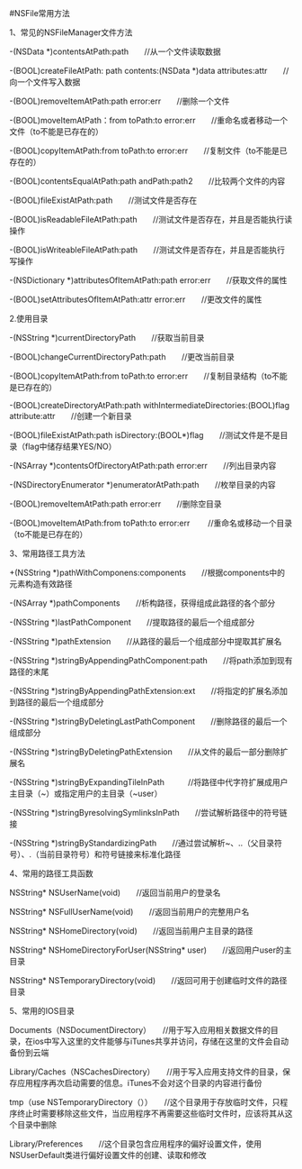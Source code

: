 #NSFile常用方法

1、常见的NSFileManager文件方法

-(NSData *)contentsAtPath:path　　//从一个文件读取数据

-(BOOL)createFileAtPath: path contents:(NSData *)data attributes:attr　　//向一个文件写入数据

-(BOOL)removeItemAtPath:path error:err　　//删除一个文件

-(BOOL)moveItemAtPath：from toPath:to error:err　　//重命名或者移动一个文件（to不能是已存在的）

-(BOOL)copyItemAtPath:from toPath:to error:err　　//复制文件（to不能是已存在的）

-(BOOL)contentsEqualAtPath:path andPath:path2　　//比较两个文件的内容

-(BOOL)fileExistAtPath:path　　//测试文件是否存在

-(BOOL)isReadableFileAtPath:path　　//测试文件是否存在，并且是否能执行读操作　　

-(BOOL)isWriteableFileAtPath:path　　//测试文件是否存在，并且是否能执行写操作　　

-(NSDictionary *)attributesOfItemAtPath:path error:err　　//获取文件的属性　　

-(BOOL)setAttributesOfItemAtPath:attr error:err　　//更改文件的属性

2.使用目录

-(NSString *)currentDirectoryPath　　//获取当前目录

-(BOOL)changeCurrentDirectoryPath:path　　//更改当前目录

-(BOOL)copyItemAtPath:from toPath:to error:err　　//复制目录结构（to不能是已存在的）

-(BOOL)createDirectoryAtPath:path withIntermediateDirectories:(BOOL)flag attribute:attr　　//创建一个新目录

-(BOOL)fileExistAtPath:path isDirectory:(BOOL*)flag　　//测试文件是不是目录（flag中储存结果YES/NO）

-(NSArray *)contentsOfDirectoryAtPath:path error:err　　//列出目录内容

-(NSDirectoryEnumerator *)enumeratorAtPath:path　　//枚举目录的内容

-(BOOL)removeItemAtPath:path error:err　　//删除空目录

-(BOOL)moveItemAtPath:from toPath:to error:err 　　//重命名或移动一个目录（to不能是已存在的）

3、常用路径工具方法

+(NSString *)pathWithComponens:components　　//根据components中的元素构造有效路径

-(NSArray *)pathComponents　　//析构路径，获得组成此路径的各个部分

-(NSString *)lastPathComponent　　//提取路径的最后一个组成部分

-(NSString *)pathExtension　　//从路径的最后一个组成部分中提取其扩展名

-(NSString *)stringByAppendingPathComponent:path　　//将path添加到现有路径的末尾

-(NSString *)stringByAppendingPathExtension:ext　　//将指定的扩展名添加到路径的最后一个组成部分

-(NSString *)stringByDeletingLastPathComponent　　//删除路径的最后一个组成部分

-(NSString *)stringByDeletingPathExtension　　//从文件的最后一部分删除扩展名

-(NSString *)stringByExpandingTileInPath　　　//将路径中代字符扩展成用户主目录（~）或指定用户的主目录（~user）

-(NSString *)stringByresolvingSymlinksInPath　　//尝试解析路径中的符号链接

-(NSString *)stringByStandardizingPath　　//通过尝试解析~、..（父目录符号）、.（当前目录符号）和符号链接来标准化路径

4、常用的路径工具函数

NSString* NSUserName(void)　　//返回当前用户的登录名

NSString* NSFullUserName(void)　　//返回当前用户的完整用户名

NSString* NSHomeDirectory(void)　　//返回当前用户主目录的路径

NSString* NSHomeDirectoryForUser(NSString* user)　　//返回用户user的主目录

NSString* NSTemporaryDirectory(void)　　//返回可用于创建临时文件的路径目录

5、常用的IOS目录

Documents（NSDocumentDirectory）　　//用于写入应用相关数据文件的目录，在ios中写入这里的文件能够与iTunes共享并访问，存储在这里的文件会自动备份到云端

Library/Caches（NSCachesDirectory）　　//用于写入应用支持文件的目录，保存应用程序再次启动需要的信息。iTunes不会对这个目录的内容进行备份

tmp（use NSTemporaryDirectory（））　　//这个目录用于存放临时文件，只程序终止时需要移除这些文件，当应用程序不再需要这些临时文件时，应该将其从这个目录中删除

Library/Preferences　　//这个目录包含应用程序的偏好设置文件，使用 NSUserDefault类进行偏好设置文件的创建、读取和修改
